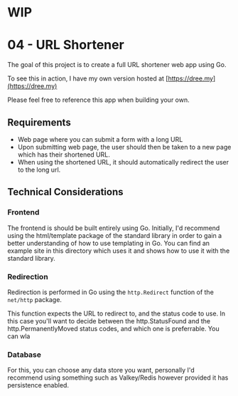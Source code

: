 # WIP

# 04 - URL Shortener

The goal of this project is to create a full URL shortener web app
using Go.

To see this in action, I have my own version hosted at [https://dree.my](https://dree.my)

Please feel free to reference this app when building your own.

## Requirements

- Web page where you can submit a form with a long URL
- Upon submitting web page, the user should then be taken to a new page which has their shortened URL.
- When using the shortened URL, it should automatically redirect the user to the long url.

## Technical Considerations

### Frontend

The frontend is should be built entirely using Go. Initially, I'd recommend using the html/template package of the standard library in order to gain a better understanding of how to use templating in Go. You can find an example site in this directory which uses it and shows how to use it with the standard library.

### Redirection

Redirection is performed in Go using the `http.Redirect` function of the `net/http` package.

This function expects the URL to redirect to, and the status code to use. In this case you'll want to decide between the http.StatusFound and the http.PermanentlyMoved status codes, and which one is preferrable. You can wla

### Database

For this, you can choose any data store you want, personally I'd recommend using something such as Valkey/Redis however provided it has persistence enabled.

